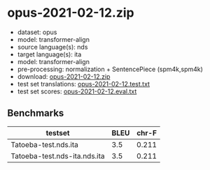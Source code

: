 # opus-2021-02-12.zip

* dataset: opus
* model: transformer-align
* source language(s): nds
* target language(s): ita
* model: transformer-align
* pre-processing: normalization + SentencePiece (spm4k,spm4k)
* download: [opus-2021-02-12.zip](https://object.pouta.csc.fi/Tatoeba-MT-models/nds-ita/opus-2021-02-12.zip)
* test set translations: [opus-2021-02-12.test.txt](https://object.pouta.csc.fi/Tatoeba-MT-models/nds-ita/opus-2021-02-12.test.txt)
* test set scores: [opus-2021-02-12.eval.txt](https://object.pouta.csc.fi/Tatoeba-MT-models/nds-ita/opus-2021-02-12.eval.txt)

## Benchmarks

| testset               | BLEU  | chr-F |
|-----------------------|-------|-------|
| Tatoeba-test.nds.ita 	| 3.5 	| 0.211 |
| Tatoeba-test.nds-ita.nds.ita 	| 3.5 	| 0.211 |

